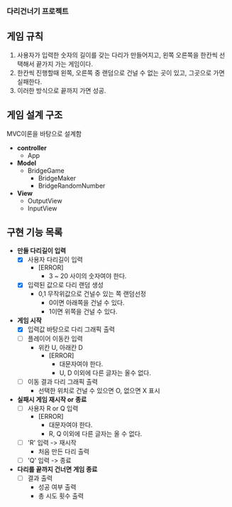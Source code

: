 ### 다리건너기 프로젝트

## 게임 규칙

1. 사용자가 입력한 숫자의 길이를 갖는 다리가 만들어지고, 왼쪽 오른쪽을 한칸씩 선택해서 끝가지 가는 게임이다.
2. 한칸씩 진행할때 왼쪽, 오른쪽 중 랜덤으로 건널 수 없는 곳이 있고, 그곳으로 가면 실패한다.
3. 이러한 방식으로 끝까지 가면 성공.


## 게임 설계 구조

MVC이론을 바탕으로 설계함

- **controller**
    - App
- **Model**
    - BridgeGame
        - BridgeMaker
        - BridgeRandomNumber
- **View**
    - OutputView
    - InputView


## 구현 기능 목록

- **만들 다리길이 입력**
    - [x] 사용자 다리길이 입력
        - [ERROR]
            - 3 ~ 20 사이의 숫자여야 한다.
    - [x] 입력된 값으로 다리 랜덤 생성
        - 0,1 무작위값으로 건널수 있는 쪽 랜덤선정
            - 0이면 아래쪽을 건널 수 있다.
            - 1이면 위쪽을 건널 수 있다.

- **게임 시작**
    - [x] 입력값 바탕으로 다리 그래픽 출력
    - [ ] 플레이어 이동칸 입력
        - 위칸 U, 아래칸 D
            - [ERROR]
                - 대문자여야 한다.
                - U, D 이외에 다른 글자는 올수 없다.
    - [ ] 이동 결과 다리 그래픽 출력
        - 선택한 위치로 건널 수 있으면 O, 없으면 X 표시

- **실패시 게임 재시작 or 종료**
    - [ ] 사용자 R or Q 입력
        - [ERROR]
            - 대문자여야 한다.
            - R, Q 이외에 다른 글자는 올 수 없다.
    - [ ] 'R' 입력 -> 재시작
        - 처음 만든 다리 출력
    - [ ] 'Q' 입력 -> 종료

- **다리를 끝까지 건너면 게임 종료**
    - [ ] 결과 출력
        - 성공 여부 출력
        - 총 시도 횟수 출력
